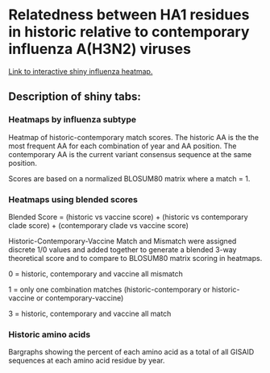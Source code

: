 # Relatedness between HA1 residues in historic relative to contemporary influenza A(H3N2) viruses

[Link to interactive shiny influenza heatmap.](https://tindale.shinyapps.io/influenza_relatedness/)

## Description of shiny tabs:

### Heatmaps by influenza subtype

Heatmap of historic-contemporary match scores. The historic AA is the the most frequent AA for each combination of year and AA position. The contemporary AA is the current variant consensus sequence at the same position.

Scores are based on a normalized BLOSUM80 matrix where a match = 1.

### Heatmaps using blended scores

Blended Score = (historic vs vaccine score) + (historic vs contemporary clade score) + (contemporary clade vs vaccine score)

Historic-Contemporary-Vaccine Match and Mismatch were assigned discrete 1/0 values and added together to generate a blended 3-way theoretical score and to compare to BLOSUM80 matrix scoring in heatmaps.

0 = historic, contemporary and vaccine all mismatch

1 = only one combination matches (historic-contemporary or historic-vaccine or contemporary-vaccine)

3 = historic, contemporary and vaccine all match

### Historic amino acids

Bargraphs showing the percent of each amino acid as a total of all GISAID sequences at each amino acid residue by year.
